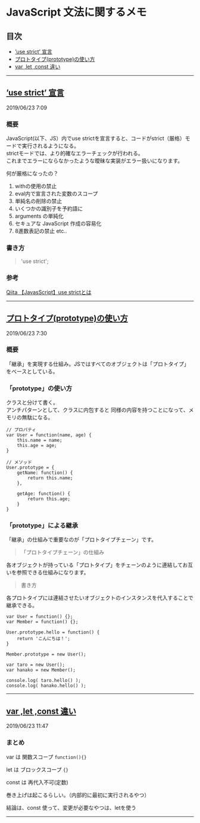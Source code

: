 # <span id="top"> JavaScript 文法に関するメモ</span>

## 目次
* [’use strict’ 宣言](#jump1)  
* [プロトタイプ(prototype)の使い方](#jump2)
* [var ,let ,const 違い](#jump3)

***
## <a id='jump1' href="#top">’use strict’ 宣言 </a>

2019/06/23  7:09

### 概要
JavaScript(以下、JS）内でuse strictを宣言すると、コードがstrict（厳格）モードで実行されるようになる。  
strictモードでは、より的確なエラーチェックが行われる。  
これまでエラーにならなかったような曖昧な実装がエラー扱いになります。

何が厳格になったの？  
1. withの使用の禁止
2. eval内で宣言された変数のスコープ
3. 単純名の削除の禁止
4. いくつかの識別子を予約語に
5. arguments の単純化
6. セキュアな JavaScript 作成の容易化
7. 8進数表記の禁止 etc..

### 書き方
>'use strict';

### 参考
[Qiita 【JavasScript】use strictとは](https://qiita.com/miri4ech/items/ffcebaf593f5baa1c112)


***  

## <a id="jump2" href="#top">プロトタイプ(prototype)の使い方</a>

2019/06/23  7:30

### 概要
「継承」を実現する仕組み。JSではすべてのオブジェクトは「プロトタイプ」をベースとしている。  

### 「prototype」の使い方
クラスと分けて書く。  
アンチパターンとして、クラスに内包すると
同様の内容を持つことになって、メモリの無駄になる。

```
// プロパティ
var User = function(name, age) {
    this.name = name;
    this.age = age;
} 

// メソッド
User.prototype = {
    getName: function() {
        return this.name;
    },
 
    getAge: function() {
        return this.age;
    }
}
```

### 「prototype」による継承
「継承」の仕組みで重要なのが「プロトタイプチェーン」です。
>「プロトタイプチェーン」の仕組み  

各オブジェクトが持っている「プロトタイプ」をチェーンのように連結してお互いを参照できる仕組みになります。

>書き方

各プロトタイプには連結させたいオブジェクトのインスタンスを代入することで継承できる。

```
var User = function() {};
var Member = function() {};
 
User.prototype.hello = function() {
    return 'こんにちは！';
}
 
Member.prototype = new User();
 
var taro = new User();
var hanako = new Member();
 
console.log( taro.hello() );
console.log( hanako.hello() );
```

****

## <a id="jump3" href="#top">var ,let ,const 違い</a>

2019/06/23 11:47

### まとめ

var は 関数スコープ `function(){}`

let は ブロックスコープ `{}`

const は 再代入不可(定数)

巻き上げは起こるらしい。（内部的に最初に実行されるやつ）

結論は、const 使って、変更が必要なやつは、letを使う

***